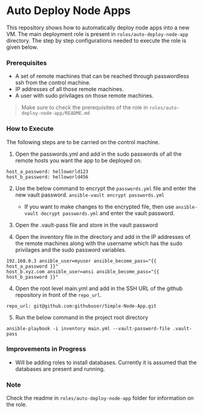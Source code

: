 # Auto Deploy Node Apps

This repository shows how to automatically deploy node apps into a new VM. The main deployment role is present in `roles/auto-deploy-node-app` directory. The step by step configurations needed to execute the role is given below.

### Prerequisites

* A set of remote machines that can be reached through passwordless ssh from the control machine.
* IP addresses of all those remote machines.
* A user with sudo privilages on those remote machines.
> Make sure to check the prerequisites of the role in `roles/auto-deploy-node-app/README.md`

### How to Execute

The following steps are to be carried on the control machine.

1. Open the passwords.yml and add in the sudo passwords of all the remote hosts you want the app to be deployed on.
```
host_a_password: helloworld123
host_b_password: helloworld456
```

2. Use the below command to encrypt the `passwords.yml` file and enter the new vault password.
```ansible-vault encrypt passwords.yml```
    * If you want to make changes to the encrypted file, then use `ansible-vault decrypt passwords.yml` and enter the vault password.

3. Open the .vault-pass file and store in the vault password

3. Open the inventory file in the directory and add in the IP addresses of the remote machines along with the username which has the sudo privilages and the sudo password variables.
```
192.168.0.3 ansible_user=myuser ansible_become_pass="{{ host_a_password }}"
host_b.xyz.com ansible_user=ansi ansible_become_pass="{{ host_b_password }}"
```

4. Open the root level main.yml and add in the SSH URL of the github repository in front of the `repo_url`.
```
repo_url: git@github.com:githubuser/Simple-Node-App.git
```

5. Run the below command in the project root directory
```
ansible-playbook -i inventory main.yml --vault-password-file .vault-pass
```

### Improvements in Progress
* Will be adding roles to install databases. Currently it is assumed that the databases are present and running.

### Note
Check the readme in `roles/auto-deploy-node-app` folder for information on the role.